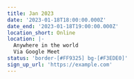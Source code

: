 ```yaml
---
title: Jan 2023
date: '2023-01-18T18:00:00.000Z'
date_end: '2023-01-18T19:00:00.000Z'
location_short: Online
location: |-
  Anywhere in the world
  Via Google Meet
status: 'border-[#FF9325] bg-[#F3EDE0]'
sign_up_url: 'https://example.com'
---
```




